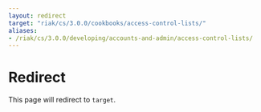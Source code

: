 ```yaml
---
layout: redirect
target: "riak/cs/3.0.0/cookbooks/access-control-lists/"
aliases:
- /riak/cs/3.0.0/developing/accounts-and-admin/access-control-lists/
---
```


# Redirect

This page will redirect to `target`.
